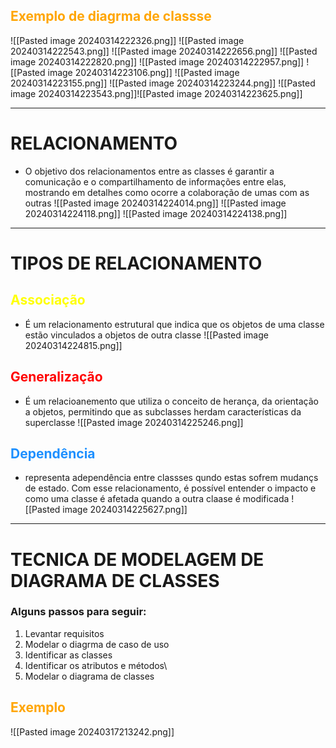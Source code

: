 ## <span style="color:orange">Exemplo de diagrma de classse</span>
![[Pasted image 20240314222326.png]]
![[Pasted image 20240314222543.png]]
![[Pasted image 20240314222656.png]]
![[Pasted image 20240314222820.png]]
![[Pasted image 20240314222957.png]]
![[Pasted image 20240314223106.png]]
![[Pasted image 20240314223155.png]]
![[Pasted image 20240314223244.png]]
![[Pasted image 20240314223543.png]]![[Pasted image 20240314223625.png]]

---
# RELACIONAMENTO
- O objetivo dos relacionamentos entre as classes é garantir a comunicação e o compartilhamento de informações entre elas, mostrando em detalhes como ocorre a colaboração de umas com as outras
![[Pasted image 20240314224014.png]]
![[Pasted image 20240314224118.png]]
![[Pasted image 20240314224138.png]]

----
# TIPOS DE RELACIONAMENTO
## <span style="color:yellow">Associação</span>
- É um relacionamento estrutural que indica que os objetos de uma classe estão vinculados a objetos de outra classe
![[Pasted image 20240314224815.png]]
## <span style="color:red">Generalização</span> 
- É um relacioanemento que utiliza o conceito de herança, da orientação a objetos, permitindo que as subclasses herdam características da superclasse
![[Pasted image 20240314225246.png]]

## <span style="color: #1E90FF">Dependência</span>
- representa adependência entre classses qundo estas sofrem mudançs de estado. Com esse relacionamento, é possível entender o impacto e como uma classe é afetada quando a outra claase é modificada
![[Pasted image 20240314225627.png]]
---
# TECNICA DE MODELAGEM DE DIAGRAMA DE CLASSES
###  Alguns passos para seguir:
1. Levantar requisitos
2. Modelar o diagrma de caso de uso
3. Identificar as classes
4. Identificar os atributos e métodos\
5. Modelar o diagrama de classes

## <span style="color:orange">Exemplo</span>
![[Pasted image 20240317213242.png]]